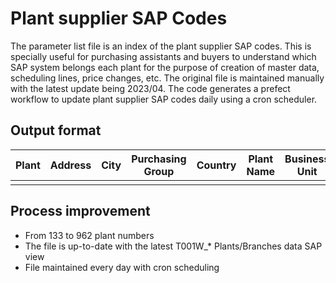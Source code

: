 # Plant supplier SAP Codes

The parameter list file is an index of the plant supplier SAP codes. This is specially useful for purchasing assistants and buyers to understand which SAP system belongs each plant for the purpose of creation of master data, scheduling lines, price changes, etc. The original file is maintained manually with the latest update being 2023/04. The code generates a prefect workflow to update plant supplier SAP codes daily using a cron scheduler.

## Output format

| Plant | Address | City | Purchasing Group | Country | Plant Name | Business Unit | SAPSYS |
|-------|---------|------|------------------|---------|------------|---------------|--------|
|       |         |      |                  |         |            |               |        |

## Process improvement

- From 133 to 962 plant numbers
- The file is up-to-date with the latest T001W_* Plants/Branches data SAP view
- File maintained every day with cron scheduling